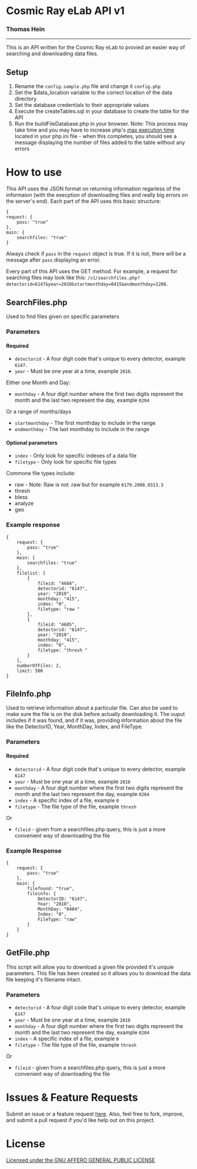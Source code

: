 # Cosmic Ray eLab API v1
### Thomas Hein

---

This is an API written for the Cosmic Ray eLab to provied an easier way of searching and downloading data files.

## Setup

1. Rename the `config.sample.php` file and change it `config.php`
2. Set the $data_location variable to the correct location of the data directory
3. Set the database credentials to their appropriate values
4. Execute the createTables.sql in your database to create the table for the API
5. Run the buildFileDatabase.php in your browser. Note: This process may take time and you may have to increase php's [max execution time](https://php.net/manual/en/info.configuration.php#ini.max-execution-time) located in your php.ini file - when this completes, you should see a message displaying the number of files added to the table without any errors

# How to use

This API uses the JSON format on returning information regarless of the informaion (with the execption of downloading files and really big errors on the server's end). Each part of the API uses this basic structure:

```
{
request: {
	pass: "true"
},
main: {
	searchfiles: "true"
}
```

Always check if `pass` in the `request` object is true. If it is not, there will be a message after `pass` displaying an error.

Every part of this API uses the GET method. For example, a request for searching files may look like this: `/v1/searchfiles.php?detectorid=6147&year=2010&startmonthday=0415&endmonthday=1208`.

## SearchFiles.php

Used to find files given on specific parameters

### Parameters

#### Required

- `detectorid` - A four digit code that's unique to every detector, example `6147`.
- `year` - Must be one year at a time, example `2010`.

Either one Month and Day:

- `monthday` - A four digit number where the first two digits represent the month and the last two represent the day, example `0204`

Or a range of months/days

- `startmonthday` - The first monthday to include in the range
- `endmonthday` - The last monthday to include in the range

#### Optional parameters

- `index` - Only look for specific indexes of a data file
- `filetype` - Only look for specific file types

Commone file types include:

- raw - Note: Raw is not .raw but for example `6179.2008.0313.3`
- thresh
- bless
- analyze
- geo

### Example response

```
{
	request: {
		pass: "true"
	},
	main: {
		searchfiles: "true"
	},
	filelist: [
		{
			fileid: "4604",
			detectorid: "6147",
			year: "2010",
			monthday: "415",
			index: "0",
			filetype: "raw "
		},
		{
			fileid: "4605",
			detectorid: "6147",
			year: "2010",
			monthday: "415",
			index: "0",
			filetype: "thresh "
		}
	],
	numberOfFiles: 2,
	limit: 500
}
```

## FileInfo.php

Used to retrieve information about a particular file. Can also be used to make sure the file is on the disk before actually downloading it. The ouput includes if it was found, and if it was, providing information about the file like the DetectorID, Year, MonthDay, Index, and FileType.

### Parameters

#### Required

- `detectorid` - A four digit code that's unique to every detector, example `6147`
- `year` - Must be one year at a time, example `2010`
- `monthday` - A four digit number where the first two digits represent the month and the last two represent the day, example `0204`
- `index` - A specific index of a file, example `0`
- `filetype` - The file type of the file, example `thresh`

Or

- `fileid` - given from a searchfiles.php query, this is just a more convenient way of downloading the file

### Example Response

```
{
	request: {
		pass: "true"
	},
	main: {
		filefound: "true",
		fileinfo: {
			DetectorID: "6147",
			Year: "2010",
			MonthDay: "0404",
			Index: "0",
			FileType: "raw"
		}
	}
}
```

## GetFile.php

This script will allow you to download a given file provided it's unquie parameters. This file has been created so it allows you to download the data file keeping it's filename intact.

### Parameters

- `detectorid` - A four digit code that's unique to every detector, example `6147`
- `year` - Must be one year at a time, example `2010`
- `monthday` - A four digit number where the first two digits represent the month and the last two represent the day, example `0204`
- `index` - A specific index of a file, example `0`
- `filetype` - The file type of the file, example `thresh`

Or

- `fileid` - given from a searchfiles.php query, this is just a more convenient way of downloading the file

# Issues & Feature Requests

Submit an issue or a feature request [here](https://github.com/onlineth/Cosmic-eLab-API/issues). Also, feel free to fork, improve, and submit a pull request if you'd like help out on this project.

# License

[Licensed under the GNU AFFERO GENERAL PUBLIC LICENSE](https://github.com/onlineth/Cosmic-eLab-API/blob/master/LICENSE)
